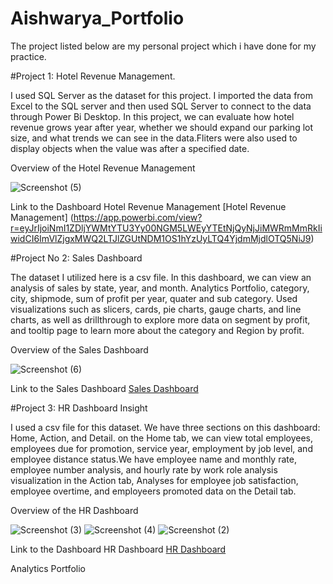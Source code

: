 # Aishwarya_Portfolio

The project listed below are my personal project which i have done for my practice.

#Project 1: Hotel Revenue Management.

I used SQL Server as the dataset for this project. I imported the data from Excel to the SQL server and then used SQL Server to connect to the data through Power Bi Desktop. In this project, we can evaluate how hotel revenue grows year after year, whether we should expand our parking lot size, and what trends we can see in the data.Fliters were also used to display objects when the value was after a specified date.

Overview of the Hotel Revenue Management

![Screenshot (5)](https://user-images.githubusercontent.com/131612828/234418135-b578cf36-2ecc-498a-a571-4350e3fb8b37.png)

Link to the Dashboard Hotel Revenue Management 
[Hotel Revenue Management]
(https://app.powerbi.com/view?r=eyJrIjoiNmI1ZDljYWMtYTU3Yy00NGM5LWEyYTEtNjQyNjJiMWRmMmRkIiwidCI6ImVlZjgxMWQ2LTJlZGUtNDM1OS1hYzUyLTQ4YjdmMjdlOTQ5NiJ9)


#Project No 2: Sales Dashboard

The dataset I utilized here is a csv file. In this dashboard, we can view an analysis of sales by state, year, and month.
Analytics Portfolio, category, city, shipmode, sum of profit per year, quater and sub category. Used visualizations such as slicers, cards, pie charts, gauge charts, and line charts, as well as drillthrough to explore more data on segment by profit, and tooltip page to learn more about the category and Region by profit.

Overview of the Sales Dashboard 

![Screenshot (6)](https://user-images.githubusercontent.com/131612828/234418154-b66b7307-d831-4e77-9446-86bce63cbe9d.png)

Link to the Sales Dashboard
[Sales Dashboard](https://app.powerbi.com/view?r=eyJrIjoiODUwMGRhZTAtOGQ1OC00ZjM1LWJmZjYtZDk2Zjk3ODVlNTczIiwidCI6ImVlZjgxMWQ2LTJlZGUtNDM1OS1hYzUyLTQ4YjdmMjdlOTQ5NiJ9)

#Project 3: HR Dashboard Insight

I used a csv file for this dataset. We have three sections on this dashboard: Home, Action, and Detail. on the Home tab, we can view total employees, employees due for promotion, service year, employment by job level, and employee distance status.We have employee name and monthly rate, employee number analysis, and hourly rate by work role analysis visualization in the Action tab, Analyses for employee job satisfaction, employee overtime, and employeers promoted data on the Detail tab.

Overview of the HR Dashboard 

![Screenshot (3)](https://user-images.githubusercontent.com/131612828/234418064-3ec873e5-a8f4-4366-99c8-fcaf6c7c6180.png)
![Screenshot (4)](https://user-images.githubusercontent.com/131612828/234418088-83c02315-ea93-4960-914f-76b4b06a2c19.png)
![Screenshot (2)](https://user-images.githubusercontent.com/131612828/234418110-4b57060e-c814-4d0d-9580-88b8c4ca11a6.png)

Link to the Dashboard HR Dashboard
[HR Dashboard](https://app.powerbi.com/view?r=eyJrIjoiZDUzY2I0MzQtMDRiMS00ZmY4LTljMDMtMjIxMjdiZDU4YzZjIiwidCI6ImVlZjgxMWQ2LTJlZGUtNDM1OS1hYzUyLTQ4YjdmMjdlOTQ5NiJ9)

Analytics Portfolio
